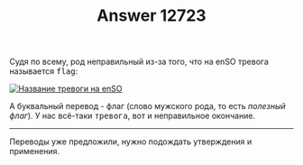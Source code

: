 ﻿---
title: "Answer 12723"
se.owner.user_id: 532877
se.owner.display_name: "Зонтик"
se.owner.link: "https://ru.meta.stackoverflow.com/users/532877/%d0%97%d0%be%d0%bd%d1%82%d0%b8%d0%ba"
se.answer_id: 12723
se.question_id: 12719
se.post_type: answer
se.is_accepted: False
---
<p>Судя по всему, род неправильный из-за того, что на enSO тревога называется <kbd>flag</kbd>:</p>
<p><a href="https://i.stack.imgur.com/htRiT.png" rel="nofollow noreferrer"><img src="https://i.stack.imgur.com/htRiT.png" alt="Название тревоги на enSO" /></a></p>
<p>А буквальный перевод - флаг (слово мужского рода, то есть <em>полезный флаг</em>). У нас всё-таки <kbd>тревога</kbd>, вот и неправильное окончание.</p>
<hr />
<p>Переводы уже предложили, нужно подождать утверждения и применения.</p>
